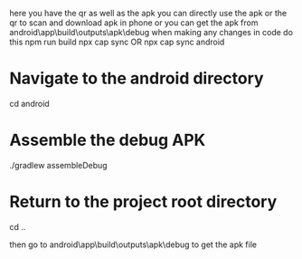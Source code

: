 here you have the qr as well as the apk
you can directly use the apk or the qr to scan and download apk in phone
or you can get the apk from android\app\build\outputs\apk\debug
when making any changes in code do this
npm run build
npx cap sync OR npx cap sync android

# Navigate to the android directory
cd android

# Assemble the debug APK
./gradlew assembleDebug

# Return to the project root directory
cd ..

then go to 
android\app\build\outputs\apk\debug
to get the apk file

